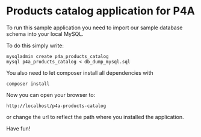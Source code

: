 Products catalog application for P4A
====================

To run this sample application you need to import our sample
database schema into your local MySQL.

To do this simply write:
```
mysqladmin create p4a_products_catalog
mysql p4a_products_catalog < db_dump_mysql.sql
```

You also need to let composer install all dependencies with
```
composer install
```

Now you can open your browser to:
```
http://localhost/p4a-products-catalog
```
or change the url to reflect the path where you installed the application.

Have fun!
